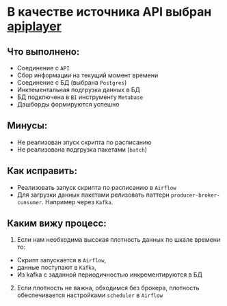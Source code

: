 # В качестве источника API выбран [apiplayer](https://apilayer.com/marketplace/exchangerates_data-api#)

## Что выполнено:
* Соединение с ```API```
* Сбор информации на текущий момент времени
* Соединение с БД (выбрана ```Postgres```)
* Инктементальная подгрузка данных в БД
* БД подключена в ```BI``` инструменту ```Metabase```
* Дашборды формируются успешно

## Минусы:
* Не реализован зпуск скрипта по расписанию
* Не реализована подгрузка пакетами (```batch```)

## Как исправить:
* Реализовать запуск скрипта по расписанию в ```Airflow```
* Для загрузки данных пакетами релизовать паттерн ```producer-broker-cunsumer```. Например через ```Kafka```.

## Каким вижу процесс:
1. Если нам необходима высокая плотность данных по шкале времени то:
 + Скрипт запускается в ```Airflow```, 
 + данные поступают в ```Kafka```, 
 + Из kafka с заданной периодичностью инкрементируются в БД
2. Если плотность не важна, обходимся без брокера, плотность обеспечивается настройками ```scheduler``` в ```Airflow```